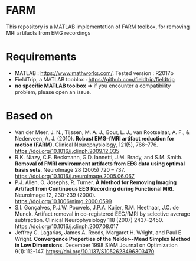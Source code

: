 # FARM
This repository is a MATLAB implementation of FARM toolbox, for removing MRI artifacts from EMG recordings

# Requirements
- MATLAB : https://www.mathworks.com/. Tested version : R2017b
- FieldTrip, a MATLAB tooblox : https://github.com/fieldtrip/fieldtrip
- **no specific MATLAB toolbox** => if you encounter a compatibility problem, please open an issue.

# Based on
- Van der Meer, J. N., Tijssen, M. A. J., Bour, L. J., van Rootselaar, A. F., & Nederveen, A. J. (2010). **Robust EMG–fMRI artifact reduction for motion (FARM)**. Clinical Neurophysiology, 121(5), 766–776. https://doi.org/10.1016/j.clinph.2009.12.035
- R.K. Niazy, C.F. Beckmann, G.D. Iannetti, J.M. Brady, and S.M. Smith. **Removal of FMRI environment artifacts from EEG data using optimal basis sets**. NeuroImage 28 (2005) 720 – 737. https://doi.org/10.1016/j.neuroimage.2005.06.067
- P.J. Allen, O. Josephs, R. Turner. **A Method for Removing Imaging Artifact from Continuous EEG Recording during Functional MRI**. NeuroImage 12, 230-239 (2000). https://doi.org/10.1006/nimg.2000.0599
- S.I. Gonçalves, P.J.W. Pouwels, J.P.A. Kuijer, R.M. Heethaar, J.C. de Munck. Artifact removal in co-registered EEG/fMRI by selective average subtraction. Clinical Neurophysiology 118 (2007) 2437–2450. https://doi.org/10.1016/j.clinph.2007.08.017
- Jeffrey C. Lagarias, James A. Reeds, Margaret H. Wright, and Paul E Wright. **Convergence Properties of the Nelder--Mead Simplex Method in Low Dimensions**. December 1998 SIAM Journal on Optimization 9(1):112-147. https://doi.org/10.1137/S1052623496303470
